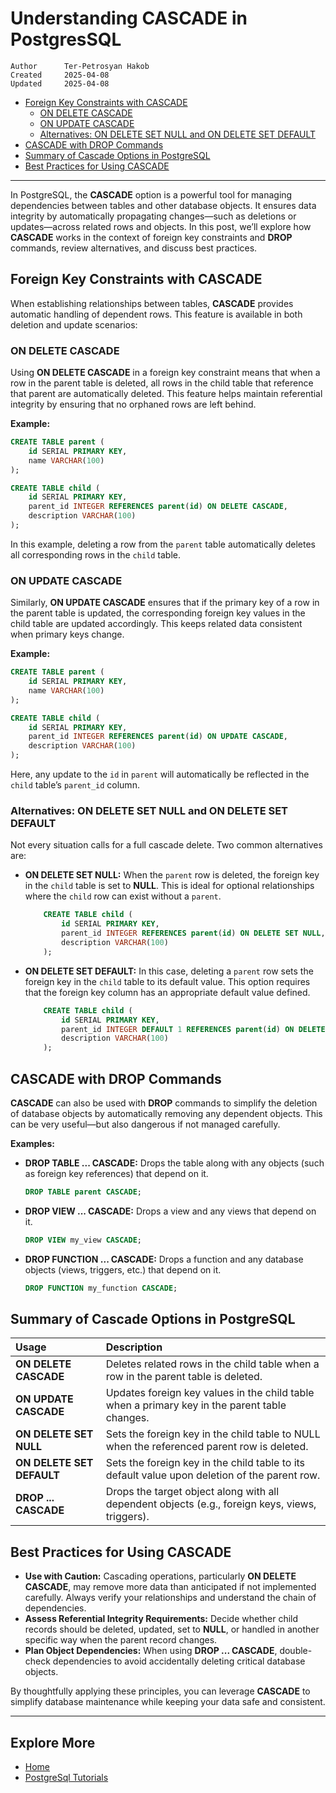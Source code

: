 # Understanding CASCADE in PostgresSQL

```info
Author      Ter-Petrosyan Hakob
Created     2025-04-08
Updated     2025-04-08
```

- [Foreign Key Constraints with CASCADE](#foreign-key-constraints-with-cascade)
    - [ON DELETE CASCADE](#on-delete-cascade)
    - [ON UPDATE CASCADE](#on-update-cascade)
    - [Alternatives: ON DELETE SET NULL and ON DELETE SET DEFAULT](#alternatives-on-delete-set-null-and-on-delete-set-default)
- [CASCADE with DROP Commands](#cascade-with-drop-commands)
- [Summary of Cascade Options in PostgreSQL](#summary-of-cascade-options-in-postgresql)
- [Best Practices for Using CASCADE](#best-practices-for-using-cascade)

---

In PostgreSQL, the **CASCADE** option is a powerful tool for managing dependencies between tables and other database objects. 
It ensures data integrity by automatically propagating changes—such as deletions or updates—across related rows and objects. 
In this post, we’ll explore how **CASCADE** works in the context of foreign key constraints and **DROP** commands, review 
alternatives, and discuss best practices.

## Foreign Key Constraints with CASCADE

When establishing relationships between tables, **CASCADE** provides automatic handling of dependent rows. 
This feature is available in both deletion and update scenarios:

### ON DELETE CASCADE

Using **ON DELETE CASCADE** in a foreign key constraint means that when a row in the parent table is deleted, 
all rows in the child table that reference that parent are automatically deleted. This feature helps maintain 
referential integrity by ensuring that no orphaned rows are left behind.

**Example:**
```sql
CREATE TABLE parent (
    id SERIAL PRIMARY KEY,
    name VARCHAR(100)
);

CREATE TABLE child (
    id SERIAL PRIMARY KEY,
    parent_id INTEGER REFERENCES parent(id) ON DELETE CASCADE,
    description VARCHAR(100)
);
```

In this example, deleting a row from the `parent` table automatically deletes all corresponding rows in the `child` table.

### ON UPDATE CASCADE

Similarly, **ON UPDATE CASCADE** ensures that if the primary key of a row in the parent table is updated, the corresponding foreign key values in the child table are updated accordingly. This keeps related data consistent when primary keys change.

**Example:**
```sql
CREATE TABLE parent (
    id SERIAL PRIMARY KEY,
    name VARCHAR(100)
);

CREATE TABLE child (
    id SERIAL PRIMARY KEY,
    parent_id INTEGER REFERENCES parent(id) ON UPDATE CASCADE,
    description VARCHAR(100)
);
```

Here, any update to the `id` in `parent` will automatically be reflected in the `child` table’s `parent_id` column.

### Alternatives: ON DELETE SET NULL and ON DELETE SET DEFAULT

Not every situation calls for a full cascade delete. Two common alternatives are:

- **ON DELETE SET NULL:** When the `parent` row is deleted, the foreign key in the `child` table is set to **NULL**. 
    This is ideal for optional relationships where the `child` row can exist without a `parent`.
    ```sql
        CREATE TABLE child (
            id SERIAL PRIMARY KEY,
            parent_id INTEGER REFERENCES parent(id) ON DELETE SET NULL,
            description VARCHAR(100)
        );
    ```
- **ON DELETE SET DEFAULT:** In this case, deleting a `parent` row sets the foreign key in the 
    `child` table to its default value. This option requires that the foreign key column has an appropriate default value defined.   
    ```sql
        CREATE TABLE child (
            id SERIAL PRIMARY KEY,
            parent_id INTEGER DEFAULT 1 REFERENCES parent(id) ON DELETE SET DEFAULT,
            description VARCHAR(100)
        );
    ``` 

## CASCADE with DROP Commands

**CASCADE** can also be used with **DROP** commands to simplify the deletion of database objects by automatically 
removing any dependent objects. This can be very useful—but also dangerous if not managed carefully.

**Examples:**
- **DROP TABLE ... CASCADE:** Drops the table along with any objects (such as foreign key references) that depend on it.
    ```sql
    DROP TABLE parent CASCADE;
    ```
- **DROP VIEW ... CASCADE:** Drops a view and any views that depend on it.
    ```sql
    DROP VIEW my_view CASCADE;
    ```
- **DROP FUNCTION ... CASCADE:** Drops a function and any database objects (views, triggers, etc.) that depend on it.
    ```sql 
    DROP FUNCTION my_function CASCADE;
    ```

    
## Summary of Cascade Options in PostgreSQL

|Usage	                    |Description                                                                                    |
|:--------------------------|:----------------------------------------------------------------------------------------------|
|**ON DELETE CASCADE**      |Deletes related rows in the child table when a row in the parent table is deleted.             |
|**ON UPDATE CASCADE**      |Updates foreign key values in the child table when a primary key in the parent table changes.  |
|**ON DELETE SET NULL**     |Sets the foreign key in the child table to NULL when the referenced parent row is deleted.     |
|**ON DELETE SET DEFAULT**  |Sets the foreign key in the child table to its default value upon deletion of the parent row.  |
|**DROP ... CASCADE**       |Drops the target object along with all dependent objects (e.g., foreign keys, views, triggers).|


## Best Practices for Using CASCADE

- **Use with Caution:** Cascading operations, particularly **ON DELETE CASCADE**, may remove more data than anticipated 
    if not implemented carefully. Always verify your relationships and understand the chain of dependencies.
- **Assess Referential Integrity Requirements:** Decide whether child records should be deleted, updated, set to **NULL**, 
    or handled in another specific way when the parent record changes.
- **Plan Object Dependencies:** When using **DROP ... CASCADE**, double-check dependencies to avoid accidentally deleting critical database objects.

By thoughtfully applying these principles, you can leverage **CASCADE** to simplify database maintenance while keeping your data safe and consistent.

---

## Explore More

- [Home](./../../README.md)
- [PostgreSql Tutorials](./../tutorials.md)